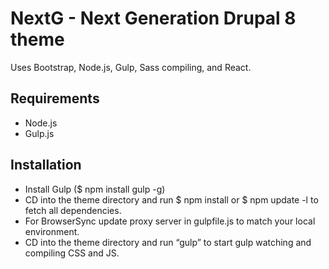 # NextG - Next Generation Drupal 8 theme

Uses Bootstrap, Node.js, Gulp, Sass compiling, and React.

## Requirements
- Node.js
- Gulp.js

## Installation
- Install Gulp ($ npm install gulp -g)
- CD into the theme directory and run $ npm install or $ npm update -l to fetch all dependencies.
- For BrowserSync update proxy server in gulpfile.js to match your local environment.
- CD into the theme directory and run “gulp” to start  gulp watching and compiling CSS and JS.
